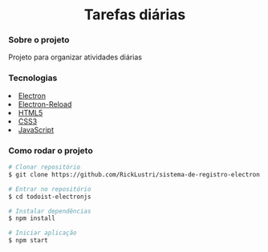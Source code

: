 <h1 align="center"> Tarefas diárias</h1>

<h3>Sobre o projeto</h3>
<p>Projeto para organizar atividades diárias</p>

<h3>Tecnologias</h3>

<li>
  <a href="https://www.electronjs.org/" >Electron</a>
</li>
<li>
  <a href="https://www.npmjs.com/package/electron-reload">Electron-Reload</a>
</li>
<li>
  <a href="https://developer.mozilla.org/pt-BR/docs/Web/HTML">HTML5</a>
</li>
<li>
  <a href="https://developer.mozilla.org/pt-BR/docs/Web/CSS">CSS3</a>
</li>
<li>
  <a href="https://developer.mozilla.org/pt-BR/docs/Web/JavaScript">JavaScript</a>
</li>

<h3>Como rodar o projeto</h3>

```bash
# Clonar repositório
$ git clone https://github.com/RickLustri/sistema-de-registro-electron.git

# Entrar no repositório
$ cd todoist-electronjs

# Instalar dependências
$ npm install

# Iniciar aplicação
$ npm start

```
